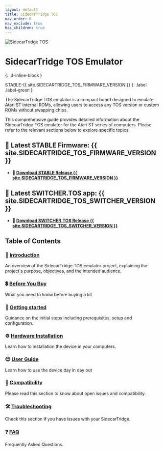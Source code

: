 ```yaml
---
layout: default
title: SidecarTridge TOS
nav_order: 0
nav_exclude: true
has_children: true
---
```



![SidecarTridge TOS](/sidecartridge-tos/assets/images/sidecartridge-kit.png)

# SidecarTridge TOS Emulator 
{: .d-inline-block }

STABLE-{{ site.SIDECARTRIDGE_TOS_FIRMWARE_VERSION }}
{: .label .label-green }

The SidecarTridge TOS emulator is a compact board designed to emulate Atari ST internal ROMs, allowing users to access any TOS version or custom ROMs without swapping chips. 

This comprehensive guide provides detailed information about the SidecarTridge TOS emulator for the Atari ST series of computers. Please refer to the relevant sections below to explore specific topics.

## 🚀 Latest STABLE Firmware: {{ site.SIDECARTRIDGE_TOS_FIRMWARE_VERSION }}
* **💾 [Download STABLE Release {{ site.SIDECARTRIDGE_TOS_FIRMWARE_VERSION }}](https://sidecartridge.com/downloads)**

## 🚀 Latest SWITCHER.TOS app: {{ site.SIDECARTRIDGE_TOS_SWITCHER_VERSION }}
* **💾 [Download SWITCHER.TOS Release {{ site.SIDECARTRIDGE_TOS_SWITCHER_VERSION }}](https://sidecartridge.com/downloads)**

## Table of Contents

<h3>📘 <a href="/sidecartridge-tos/introduction/">Introduction</a></h3>
<p>An overview of the SidecarTridge TOS emulator project, explaining the project's purpose, objectives, and the intended audience.</p>

<h3>💲 <a href="/sidecartridge-tos/before-buy/">Before You Buy</a></h3>
<p>What you need to know before buying a kit</p>

<h3>🚀 <a href="/sidecartridge-tos/getting-started/">Getting started</a></h3>
<p>Guidance on the initial steps including prerequisites, setup and configuration.</p>

<h3>⚙️ <a href="/sidecartridge-tos/hardware-installation/">Hardware Installation</a></h3>
<p>Learn how to installation the device in your computers.</p>

<h3>😊 <a href="/sidecartridge-tos/user-guide/">User Guide</a></h3>
<p>Learn how to use the device day in day out</p>

<h3>🤝 <a href="/sidecartridge-tos/compatibility/">Compatibility</a></h3>
<p>Please read this section to know about open issues and compatibility.</p>

<h3>🛠️ <a href="/sidecartridge-tos/troubleshooting/">Troubleshooting</a></h3>
<p>Check this section if you have issues with your SidecarTridge.</p>

<h3>❓ <a href="/sidecartridge-tos/faq/">FAQ</a></h3>
<p>Frequently Asked Questions.</p>

